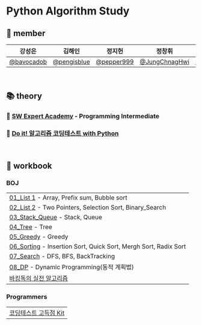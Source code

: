 # Python Algorithm Study

## 👀 member
|강성은|김해인|정지헌|정창휘|한성주|
|:--:|:--:|:--:|:--:|:--:|
|[@bavocadob](https://github.com/bavocadob)|[@pengisblue](https://github.com/pengisblue)|[@pepper999](https://github.com/pepper999)|[@JungChnagHwi](https://github.com/JungChnagHwi)|[@RosaDamascena](https://github.com/RosaDamascena)|

<br/>

## 📚 theory
### 🐳 [**SW Expert Academy**](https://swexpertacademy.com/main/learn/course/courseList.do#none) - Programming Intermediate

### 📖 [**Do it! 알고리즘 코딩테스트 with Python**](https://www.inflearn.com/course/%EB%91%90%EC%9E%87-%EC%95%8C%EA%B3%A0%EB%A6%AC%EC%A6%98-%EC%BD%94%EB%94%A9%ED%85%8C%EC%8A%A4%ED%8A%B8-%ED%8C%8C%EC%9D%B4%EC%8D%AC)

<br/>

## 📝 workbook

### BOJ
||
|:--|
|[01_List 1](https://www.acmicpc.net/workbook/view/16336) - Array, Prefix sum, Bubble sort|
|[02_List 2](https://www.acmicpc.net/workbook/view/16338) - Two Pointers, Selection Sort, Binary_Search|
|[03_Stack_Queue](https://www.acmicpc.net/workbook/view/16337) - Stack, Queue|
|[04_Tree](https://www.acmicpc.net/workbook/view/16275) - Tree|
|[05_Greedy](https://www.acmicpc.net/workbook/view/16276) - Greedy|
|[06_Sorting](https://www.acmicpc.net/workbook/view/16273) - Insertion Sort, Quick Sort, Mergh Sort, Radix Sort|
|[07_Search](https://www.acmicpc.net/workbook/view/16274) - DFS, BFS, BackTracking|
|[08_DP](https://www.acmicpc.net/workbook/view/16713) - Dynamic Programming(동적 계획법)|
|[바킹독의 실전 알고리즘](https://github.com/encrypted-def/basic-algo-lecture/blob/master/workbook.md)|

### Programmers
||
|:--|
|[코딩테스트 고득점 Kit](https://school.programmers.co.kr/learn/challenges?tab=algorithm_practice_kit)|
